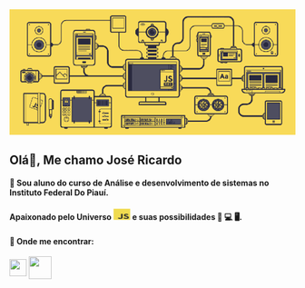 
<img src="https://github.com/jose-rgb/jose-rgb/blob/main/javascript%20(1).gif" width="1000" />

<h2>Olá👋, Me chamo José Ricardo</h2>

<h4>📖 Sou aluno do curso de Análise e desenvolvimento de sistemas no Instituto Federal Do Piauí.</h4>
<h4>Apaixonado pelo Universo  <img src="https://raw.githubusercontent.com/devicons/devicon/master/icons/javascript/javascript-original.svg" alt="javascript" width="30" height="20"/> e suas possibilidades  📱 💻 🖥.
</h4>

<h4>🎯 Onde me encontrar:</h4>

  
<a href="https://www.linkedin.com/in/jos%C3%A9-ricardo-aa97a41b2/" target="blank"><img align="center" src="https://th.bing.com/th/id/OIP.b5oDvUVU5UVN4cefTJGq3wHaHa?pid=ImgDet&rs=1"  height="30" width="30" /></a>
<a href="https://www.youtube.com/channel/UCt8ZIGK2ajtfXOXGyeq7uow" target="blank"><img align="center" src="https://image.flaticon.com/icons/png/512/1384/1384060.png"  height="40" width="40" /></a>










